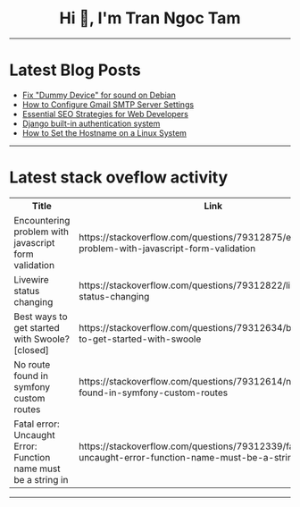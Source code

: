 <h1 align="center">Hi 👋, I'm Tran Ngoc Tam</h1>

---

# Latest Blog Posts 
<!-- BLOG-POST-LIST:START -->
- [Fix &quot;Dummy Device&quot; for sound on Debian](https://dev.to/jeansen/fix-dummy-device-for-sound-on-debian-45e)
- [How to Configure Gmail SMTP Server Settings](https://dev.to/msnmongare/how-to-configure-gmail-smtp-server-settings-7l6)
- [Essential SEO Strategies for Web Developers](https://dev.to/brian_keary_16db3f9defbbe/essential-seo-strategies-for-web-developers-2ik8)
- [Django built-in authentication system](https://dev.to/doridoro/django-built-in-authentication-1j93)
- [How to Set the Hostname on a Linux System](https://dev.to/jajera/how-to-set-the-hostname-on-a-linux-system-4b9p)
<!-- BLOG-POST-LIST:END -->

---

# Latest stack oveflow activity
<table>
  <tr><th>Title</th><th>Link</th></tr>
  <!-- STACKOVERFLOW:START --><tr><td>Encountering problem with javascript form validation</td><td>https://stackoverflow.com/questions/79312875/encountering-problem-with-javascript-form-validation</td></tr><tr><td>Livewire status changing</td><td>https://stackoverflow.com/questions/79312822/livewire-status-changing</td></tr><tr><td>Best ways to get started with Swoole? [closed]</td><td>https://stackoverflow.com/questions/79312634/best-ways-to-get-started-with-swoole</td></tr><tr><td>No route found in symfony custom routes</td><td>https://stackoverflow.com/questions/79312614/no-route-found-in-symfony-custom-routes</td></tr><tr><td>Fatal error: Uncaught Error: Function name must be a string in</td><td>https://stackoverflow.com/questions/79312339/fatal-error-uncaught-error-function-name-must-be-a-string-in</td></tr><!-- STACKOVERFLOW:END -->
</table>

---


